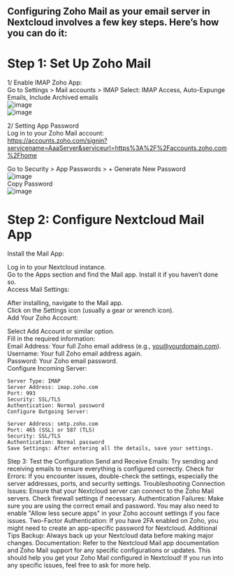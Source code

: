 Configuring Zoho Mail as your email server in Nextcloud involves a few key steps. Here’s how you can do it:
---

# Step 1: Set Up Zoho Mail
1/ Enable IMAP Zoho App:</br>
Go to Settings > Mail accounts > IMAP
Select: IMAP Access, Auto-Expunge Emails, Include Archived emails </br>
![image](https://github.com/user-attachments/assets/8a12394e-9306-47f3-aa49-b048c8ddf426)  </br>
![image](https://github.com/user-attachments/assets/d376da6d-a707-4713-90e5-71ac74ce27ef)

2/ Setting App Password  
Log in to your Zoho Mail account:   </br>
https://accounts.zoho.com/signin?servicename=AaaServer&serviceurl=https%3A%2F%2Faccounts.zoho.com%2Fhome  </br>

Go to Security > App Passwords > + Generate New Password  </br>
![image](https://github.com/user-attachments/assets/29638005-9284-4cc8-8829-537808c61ad7)  </br>
Copy Password   </br>
![image](https://github.com/user-attachments/assets/4f6e6097-ba16-4f9b-97e7-2c49d691f607)

# Step 2: Configure Nextcloud Mail App
Install the Mail App:  </br>

Log in to your Nextcloud instance. </br>
Go to the Apps section and find the Mail app. Install it if you haven’t done so. </br>
Access Mail Settings: </br>

After installing, navigate to the Mail app. </br>
Click on the Settings icon (usually a gear or wrench icon). </br>
Add Your Zoho Account: </br>

Select Add Account or similar option. </br>
Fill in the required information: </br>
Email Address: Your full Zoho email address (e.g., you@yourdomain.com). </br>
Username: Your full Zoho email address again. </br>
Password: Your Zoho email password. </br>
Configure Incoming Server: </br>
```
Server Type: IMAP
Server Address: imap.zoho.com
Port: 993
Security: SSL/TLS
Authentication: Normal password
Configure Outgoing Server:

Server Address: smtp.zoho.com
Port: 465 (SSL) or 587 (TLS)
Security: SSL/TLS
Authentication: Normal password
Save Settings: After entering all the details, save your settings.
```
Step 3: Test the Configuration
Send and Receive Emails: Try sending and receiving emails to ensure everything is configured correctly.
Check for Errors: If you encounter issues, double-check the settings, especially the server addresses, ports, and security settings.
Troubleshooting
Connection Issues: Ensure that your Nextcloud server can connect to the Zoho Mail servers. Check firewall settings if necessary.
Authentication Failures: Make sure you are using the correct email and password. You may also need to enable "Allow less secure apps" in your Zoho account settings if you face issues.
Two-Factor Authentication: If you have 2FA enabled on Zoho, you might need to create an app-specific password for Nextcloud.
Additional Tips
Backup: Always back up your Nextcloud data before making major changes.
Documentation: Refer to the Nextcloud Mail app documentation and Zoho Mail support for any specific configurations or updates.
This should help you get your Zoho Mail configured in Nextcloud! If you run into any specific issues, feel free to ask for more help.
